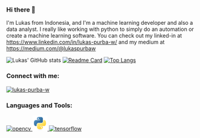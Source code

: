 ### Hi there 👋

I'm Lukas from Indonesia, and I'm a machine learning developer and also a data analyst. I really like working with python to simply do an automation or create a machine learning software. You can check out my linked-in at https://www.linkedin.com/in/lukas-purba-w/ and my medium at https://medium.com/@lukaspurbaw

![Lukas' GitHub stats](https://github-readme-stats.vercel.app/api?username=LukasPurbaW&theme=radical&show_icons=true)
[![Readme Card](https://github-readme-stats.vercel.app/api/pin/?username=LukasPurbaW&repo=github-readme-stats)](https://github.com/LukasPurbaW/github-readme-stats)
[![Top Langs](https://github-readme-stats.vercel.app/api/top-langs/?username=LukasPurbaW&layout=compact)](https://github.com/LukasPurbaW/github-readme-stats)

<h3 align="left">Connect with me:</h3>
<p align="left">
<a href="https://linkedin.com/in/lukas-purba-w" target="blank"><img align="center" src="https://raw.githubusercontent.com/rahuldkjain/github-profile-readme-generator/master/src/images/icons/Social/linked-in-alt.svg" alt="lukas-purba-w" height="30" width="40" /></a>
</p>

<h3 align="left">Languages and Tools:</h3>
<p align="left"> <a href="https://opencv.org/" target="_blank" rel="noreferrer"> <img src="https://www.vectorlogo.zone/logos/opencv/opencv-icon.svg" alt="opencv" width="40" height="40"/> </a> <a href="https://www.python.org" target="_blank" rel="noreferrer"> <img src="https://raw.githubusercontent.com/devicons/devicon/master/icons/python/python-original.svg" alt="python" width="40" height="40"/> </a> <a href="https://www.tensorflow.org" target="_blank" rel="noreferrer"> <img src="https://www.vectorlogo.zone/logos/tensorflow/tensorflow-icon.svg" alt="tensorflow" width="40" height="40"/> </a> </p>
